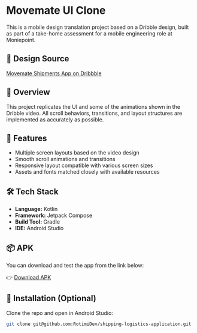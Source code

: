 # Movemate UI Clone

This is a mobile design translation project based on a Dribble design, built as part of a take-home assessment for a mobile engineering role at Moniepoint.

## 🔗 Design Source

[Movemate Shipments App on Dribbble](https://dribbble.com/shots/21617837-Movemate-Shipments-Mobile-App)

## 📱 Overview

This project replicates the UI and some of the animations shown in the Dribble video. All scroll behaviors, transitions, and layout structures are implemented as accurately as possible.

## 🚀 Features

- Multiple screen layouts based on the video design
- Smooth scroll animations and transitions
- Responsive layout compatible with various screen sizes
- Assets and fonts matched closely with available resources

## 🛠️ Tech Stack

- **Language:** Kotlin
- **Framework:** Jetpack Compose
- **Build Tool:** Gradle
- **IDE:** Android Studio

## 📦 APK

You can download and test the app from the link below:

👉 [Download APK](https://drive.google.com/file/d/1SJUHmnhX_k-cCFu54IzoIEJqUnsUQtKe/view?usp=sharing)

## 📂 Installation (Optional)

Clone the repo and open in Android Studio:

```bash
git clone git@github.com:RotimiDev/shipping-logistics-application.git
